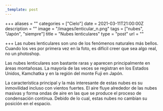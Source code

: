 ```yaml
---
_template: post
---
```



+++
aliases = ""
categories = ["Cielo"]
date = 2021-03-11T21:00:00Z
description = ""
image = "/images/lenticular_n.png"
tags = ["nubes", "Japón", "siempre"]
title = "Nubes lenticulares"
type = "post"
url = ""

+++
Las nubes lenticulares son uno de los fenómenos naturales más bellos. Cuando los ves por primera vez en la foto, es difícil creer que sea algo real, no un photoshop.  
  
Las nubes lenticulares son bastante raras y aparecen principalmente en áreas montañosas. La mayoría de las veces se registran en los Estados Unidos, Kamchatka y en la región del monte Fuji en Japón.  
  
La característica principal y la más interesante de estas nubes es su inmovilidad incluso con vientos fuertes. El aire fluye alrededor de las nubes masivas y forma ondas de aire en las que se produce el proceso de condensación continua. Debido de lo cual, estas nubes no cambian su posición en el espacio.

